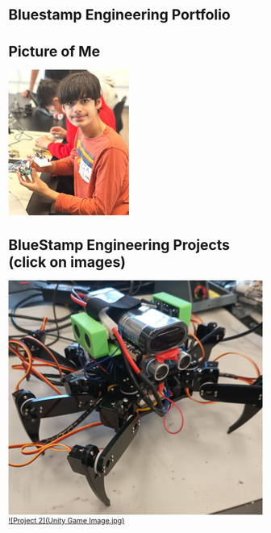 # Bluestamp Engineering Portfolio

# Picture of Me
<img src="Zia-Headshot-Large.png" alt="Photo of me" />

# BlueStamp Engineering Projects (click on images)

[![Project 1](Piccture-Hexapod-V3.jpg)](./project1.html)
[![Project 2](Unity Game Image.jpg)](./project2.html)
